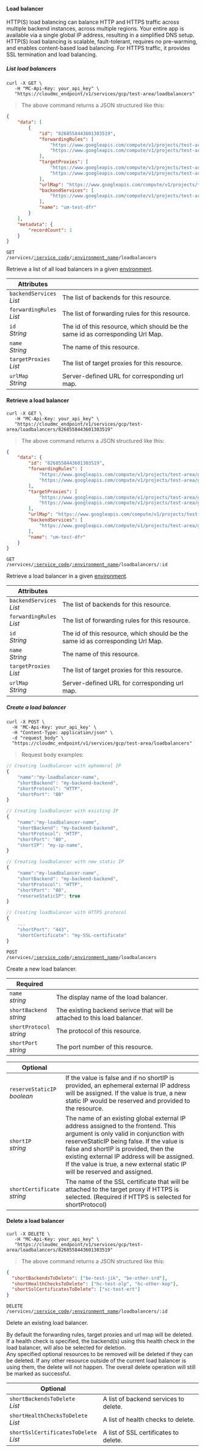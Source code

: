 #### Load balancer

HTTP(S) load balancing can balance HTTP and HTTPS traffic across multiple backend instances, across multiple regions. Your entire app is available via a single global IP address, resulting in a simplified DNS setup. HTTP(S) load balancing is scalable, fault-tolerant, requires no pre-warming, and enables content-based load balancing. For HTTPS traffic, it provides SSL termination and load balancing.

<!-------------------- LIST LOAD BALANCERS -------------------->

##### List load balancers

```shell
curl -X GET \
   -H "MC-Api-Key: your_api_key" \
   "https://cloudmc_endpoint/v1/services/gcp/test-area/loadbalancers"
```
> The above command returns a JSON structured like this:

```json
{
    "data": [
        {
            "id": "8268558443601303519",
            "forwardingRules": [
                "https://www.googleapis.com/compute/v1/projects/test-area/global/forwardingRules/gfr-test-cme",
                "https://www.googleapis.com/compute/v1/projects/test-area/global/forwardingRules/gfr-test-qxq"
            ],
            "targetProxies": [
                "https://www.googleapis.com/compute/v1/projects/test-area/global/targetHttpProxies/tp-test-fkb",
                "https://www.googleapis.com/compute/v1/projects/test-area/global/targetHttpsProxies/tp-test-rqi"
            ],
            "urlMap": "https://www.googleapis.com/compute/v1/projects/test-area/global/urlMaps/um-test-dfr",
            "backendServices": [
                "https://www.googleapis.com/compute/v1/projects/test-area/global/backendServices/be-test-jik"
            ],
            "name": "um-test-dfr"
        }
    ],
    "metadata": {
        "recordCount": 1
    }
}
```

<code>GET /services/<a href="#administration-service-connections">:service_code</a>/<a href="#administration-environments">:environment_name</a>/loadbalancers</code>

Retrieve a list of all load balancers in a given [environment](#administration-environments).

Attributes | &nbsp;
------- | -----------
`backendServices`<br/>*List<String>* | The list of backends for this resource.
`forwardingRules`<br/>*List<String>* | The list of forwarding rules for this resource.
`id`<br/>*String* | The id of this resource, which should be the same id as corresponding Url Map.
`name`<br/>*String* | The name of this resource.
`targetProxies`<br/>*List<String>* | The list of target proxies for this resource.
`urlMap`<br/>*String* | Server-defined URL for corresponding url map.

<!-------------------- RETRIEVE A LOAD BALANCER -------------------->

#### Retrieve a load balancer

```shell
curl -X GET \
   -H "MC-Api-Key: your_api_key" \
   "https://cloudmc_endpoint/v1/services/gcp/test-area/loadbalancers/8268558443601303519"
```
> The above command returns a JSON structured like this:

```json
{
    "data": {
        "id": "8268558443601303519",
        "forwardingRules": [
            "https://www.googleapis.com/compute/v1/projects/test-area/global/forwardingRules/gfr-test-cme",
            "https://www.googleapis.com/compute/v1/projects/test-area/global/forwardingRules/gfr-test-qxq"
        ],
        "targetProxies": [
            "https://www.googleapis.com/compute/v1/projects/test-area/global/targetHttpProxies/tp-test-fkb",
            "https://www.googleapis.com/compute/v1/projects/test-area/global/targetHttpsProxies/tp-test-rqi"
        ],
        "urlMap": "https://www.googleapis.com/compute/v1/projects/test-area/global/urlMaps/um-test-dfr",
        "backendServices": [
            "https://www.googleapis.com/compute/v1/projects/test-area/global/backendServices/be-test-jik"
        ],
        "name": "um-test-dfr"
    }
}
```

<code>GET /services/<a href="#administration-service-connections">:service_code</a>/<a href="#administration-environments">:environment_name</a>/loadbalancers/:id</code>

Retrieve a load balancer in a given [environment](#administration-environments).

Attributes | &nbsp;
------- | -----------
`backendServices`<br/>*List<String>* | The list of backends for this resource.
`forwardingRules`<br/>*List<String>* | The list of forwarding rules for this resource.
`id`<br/>*String* | The id of this resource, which should be the same id as corresponding Url Map.
`name`<br/>*String* | The name of this resource.
`targetProxies`<br/>*List<String>* | The list of target proxies for this resource.
`urlMap`<br/>*String* | Server-defined URL for corresponding url map.

<!-------------------- CREATE A LOADBALANCER -------------------->
##### Create a load balancer

```shell
curl -X POST \
  -H 'MC-Api-Key: your_api_key' \
  -H "Content-Type: application/json" \
  -d "request_body" \
  "https://cloudmc_endpoint/v1/services/gcp/test-area/loadbalancers"
```
> Request body examples:

```js
// Creating loadbalancer with ephemeral IP
{
	"name":"my-loadbalancer-name",
	"shortBackend": "my-backend-backend",
	"shortProtocol": "HTTP",
	"shortPort": "80"
}

// Creating loadbalancer with existing IP
{
	"name":"my-loadbalancer-name",
	"shortBackend": "my-backend-backend",
	"shortProtocol": "HTTP",
	"shortPort": "80",
    "shortIP": "my-ip-name",
}

// Creating loadbalancer with new static IP
{
	"name":"my-loadbalancer-name",
	"shortBackend": "my-backend-backend",
	"shortProtocol": "HTTP",
	"shortPort": "80",
    "reserveStaticIP": true
}

// Creating loadbalancer with HTTPS protocol
{
	...
    "shortPort": "443",
    "shortCertificate": "my-SSL-certificate"
}
```

<code>POST /services/<a href="#administration-service-connections">:service_code</a>/<a href="#administration-environments">:environment_name</a>/loadbalancers</code>

Create a new load balancer.

Required | &nbsp;
------- | -----------
`name`<br/>*string* | The display name of the load balancer.
`shortBackend`<br/>*string* | The existing backend serivce that will be attached to this load balancer.
`shortProtocol`<br/>*string* | The protocol of this resource.
`shortPort`<br/>*string* | The port number of this resource.

Optional | &nbsp;
------- | -----------
`reserveStaticIP`<br/>*boolean* | If the value is false and if no shortIP is provided, an ephemeral external IP address will be assigned. If the value is true, a new static IP would be reserved and provided to the resource.
`shortIP`<br/>*string* | The name of an existing global external IP address assigned to the frontend. This argument is only valid in conjunction with reserveStaticIP being false. If the value is false and shortIP is provided, then the existing external IP address will be assigned. If the value is true, a new external static IP will be reserved and assigned.
`shortCertificate`<br/>*string* | The name of the SSL certificate that will be attached to the target proxy if HTTPS is selected. (Required if HTTPS is selected for shortProtocol)

<!-------------------- DELETE A LOAD BALANCER -------------------->

#### Delete a load balancer

```shell
curl -X DELETE \
   -H "MC-Api-Key: your_api_key" \
   "https://cloudmc_endpoint/v1/services/gcp/test-area/loadbalancers/8268558443601303519"
```
> The above command returns a JSON structured like this:

```json
{
  "shortBackendsToDelete": ["be-test-jik", "be-other-srd"],
  "shortHealthChecksToDelete": ["hc-test-olp", "hc-other-kop"],
  "shortSslCertificatesToDelete": ["sc-test-ert"]
}
```

<code>DELETE /services/<a href="#administration-service-connections">:service_code</a>/<a href="#administration-environments">:environment_name</a>/loadbalancers/:id</code>

Delete an existing load balancer.

<aside class="notice">
By default the forwarding rules, target proxies and url map will be deleted.
</aside>

<aside class="notice">
If a health check is specified, the backend(s) using this health check in the load balancer, will also be selected for deletion.
</aside>

<aside class="notice">
Any specified optional resources to be removed will be deleted if they can be deleted. If any other resource outside of the current load balancer is using them, the delete will not happen. The overall delete operation will still be marked as successful.
</aside>

Optional | &nbsp;
------ | -----------
`shortBackendsToDelete`<br/>*List<String>* | A list of backend services to delete.
`shortHealthChecksToDelete`<br/>*List<String>* | A list of health checks to delete.
`shortSslCertificatesToDelete`<br/>*List<String>* | A list of SSL certificates to delete.
